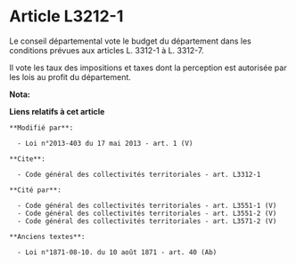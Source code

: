# Article L3212-1

Le conseil départemental vote le budget du département dans les conditions prévues aux articles L. 3312-1 à L. 3312-7. 

Il vote les taux des impositions et taxes dont la perception est autorisée par les lois au profit du département.

**Nota:**



**Liens relatifs à cet article**

	**Modifié par**:

	  - Loi n°2013-403 du 17 mai 2013 - art. 1 (V)

	**Cite**:

	  - Code général des collectivités territoriales - art. L3312-1

	**Cité par**:

	  - Code général des collectivités territoriales - art. L3551-1 (V)
	  - Code général des collectivités territoriales - art. L3551-2 (V)
	  - Code général des collectivités territoriales - art. L3571-2 (V)

	**Anciens textes**:

	  - Loi n°1871-08-10. du 10 août 1871 - art. 40 (Ab)
